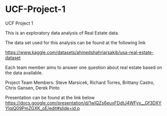 # UCF-Project-1
UCF Project 1

This is an exploratory data analysis of Real Estate data.

The data set used for this analysis can be found at the following link

https://www.kaggle.com/datasets/ahmedshahriarsakib/usa-real-estate-dataset

Each team member aims to answer one question about real estate based on the data available.

Project Team Members:
  Steve Marsicek, 
  Richard Torres, 
  Brittany Castro, 
  Chris Gansen, 
  Derek Pinto

  Presentation can be found at the link below
  https://docs.google.com/presentation/d/1wlQZs6euxFDdtJ4WFyx__Gf3DXYYlqjQ09PmZGXK_oE/edit#slide=id.p
